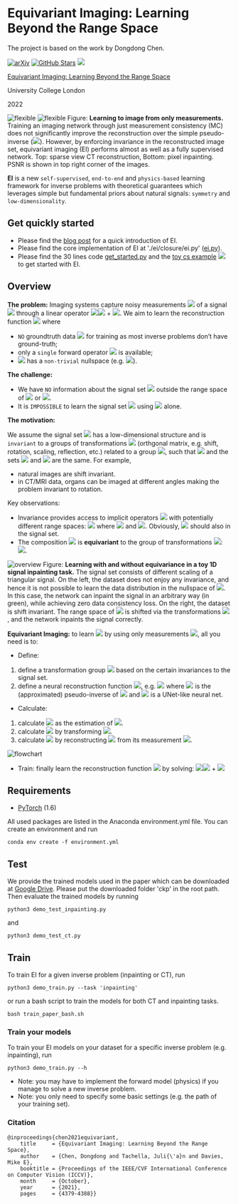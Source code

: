 # Equivariant Imaging: Learning Beyond the Range Space

The project is based on the work by Dongdong Chen. 

[![arXiv](https://img.shields.io/badge/arXiv-Paper-<COLOR>.svg)](https://arxiv.org/abs/2103.14756)
[![GitHub Stars](https://img.shields.io/github/stars/edongdongchen/EI?style=social)](https://github.com/edongdongchen/EI)
[![](https://colab.research.google.com/assets/colab-badge.svg)](https://colab.research.google.com/github/edongdongchen/EI/blob/main/ei_demo_cs_usps.ipynb)

[Equivariant Imaging: Learning Beyond the Range Space](https://openaccess.thecvf.com/content/ICCV2021/papers/Chen_Equivariant_Imaging_Learning_Beyond_the_Range_Space_ICCV_2021_paper.pdf)

University College London

2022

![flexible](https://github.com/GonnyGostar/EI/blob/main/images/ct.png)
![flexible](https://github.com/GonnyGostar/EI/blob/main/images/ipt.png)
Figure: **Learning to image from only measurements.** Training an imaging network through just measurement consistency (MC) does not significantly improve the reconstruction over the simple pseudo-inverse (<img src="https://render.githubusercontent.com/render/math?math=A^{\dagger}y">). However, by enforcing invariance in the reconstructed image set, equivariant imaging (EI) performs almost as well as a fully supervised network. Top: sparse view CT reconstruction, Bottom: pixel inpainting. PSNR is shown in top right corner of the images.

**EI** is a new `self-supervised`, `end-to-end` and `physics-based` learning framework for inverse problems with theoretical guarantees which leverages simple but fundamental priors about natural signals: `symmetry` and `low-dimensionality`.

## Get quickly started

* Please find the [blog post](https://tachella.github.io/2021/04/16/equivariant-imaging-learning-beyond-the-range-space/) for a quick introduction of EI.
* Please find the core implementation of EI at './ei/closure/ei.py' ([ei.py](https://github.com/GonnyGostar/EI/blob/master/ei/closure/ei.py)).
* Please find the 30 lines code [get_started.py](https://github.com/GonnyGostar/EI/blob/master/get_started.py) and the [toy cs example](https://github.com/GonnyGostar/EI/blob/main/ei_demo_cs_usps.ipynb) [![](https://colab.research.google.com/assets/colab-badge.svg)](https://colab.research.google.com/github/GonnyGostar/EI/blob/main/ei_demo_cs_usps.ipynb)
 to get started with EI.

## Overview
**The problem:** Imaging systems capture noisy measurements <img src="https://render.githubusercontent.com/render/math?math=y\in R^m"> of a signal <img src="https://render.githubusercontent.com/render/math?math=x\in R^n"> through a linear operator <img src="https://render.githubusercontent.com/render/math?math=A\in R^{m\times n}: y"><img src="https://render.githubusercontent.com/render/math?math==Ax"> + <img src="https://render.githubusercontent.com/render/math?math=\epsilon">. We aim to learn the reconstruction function <img src="https://render.githubusercontent.com/render/math?math=f(y)=x"> where
- `NO` groundtruth data <img src="https://render.githubusercontent.com/render/math?math=\{x_i\}"> for training as most inverse problems don’t have ground-truth;
- only a `single` forward operator <img src="https://render.githubusercontent.com/render/math?math=A"> is available;
- <img src="https://render.githubusercontent.com/render/math?math=A"> has a `non-trivial` nullspace (e.g. <img src="https://render.githubusercontent.com/render/math?math=m<n">).

**The challenge:** 
- We have `NO` information about the signal set <img src="https://render.githubusercontent.com/render/math?math=\mathcal{X}"> outside the range space of <img src="https://render.githubusercontent.com/render/math?math=A^{\top}"> or <img src="https://render.githubusercontent.com/render/math?math=A^{\dagger}">.
- It is `IMPOSSIBLE` to learn the signal set <img src="https://render.githubusercontent.com/render/math?math=\mathcal{X}"> using <img src="https://render.githubusercontent.com/render/math?math=\{y_i\}"> alone.

**The motivation:** 

We assume the signal set <img src="https://render.githubusercontent.com/render/math?math=\mathcal{X}"> has a low-dimensional structure and is `invariant` to a groups of transformations <img src="https://render.githubusercontent.com/render/math?math=T_g"> (orthgonal matrix, e.g. shift, rotation, scaling, reflection, etc.) related to a group <img src="https://render.githubusercontent.com/render/math?math=\mathcal{G}">, such that <img src="https://render.githubusercontent.com/render/math?math=T_gx\in \mathcal{X}"> and the sets <img src="https://render.githubusercontent.com/render/math?math=T_g\mathcal{X}">
and <img src="https://render.githubusercontent.com/render/math?math=\mathcal{X}"> are the same. For example,
- natural images are shift invariant.
- in CT/MRI data, organs can be imaged at different angles making the problem invariant to rotation.

Key observations: 

- Invariance provides access to implicit operators <img src="https://render.githubusercontent.com/render/math?math=A_g=AT_g"> with potentially different range spaces: <img src="https://render.githubusercontent.com/render/math?math=Ax=AT_gT_g^{\top}x=A_g\tilde{x}"> where <img src="https://render.githubusercontent.com/render/math?math=A_g=AT_g"> and <img src="https://render.githubusercontent.com/render/math?math=\tilde{x}=T_g^{\top}x">. Obviously, <img src="https://render.githubusercontent.com/render/math?math=\tilde{x}"> should also in the signal set.
- The composition <img src="https://render.githubusercontent.com/render/math?math=f\circ A"> is **equivariant** to the group of transformations <img src="https://render.githubusercontent.com/render/math?math={T_g}">: <img src="https://render.githubusercontent.com/render/math?math=f(AT_g x)=T_g f(Ax)">.

![overview](https://github.com/GonnyGostar/EI/blob/main/images/invariance_iccv.png)
Figure: **Learning with and without equivariance in a toy 1D signal inpainting task.** The signal set consists of different scaling of a triangular signal. On the left, the dataset does not enjoy any invariance, and hence it is not possible to learn the data distribution in the nullspace of <img src="https://render.githubusercontent.com/render/math?math=A">. In this case, the network can inpaint the signal in an arbitrary way (in green), while achieving zero data consistency loss. On the right, the dataset is shift invariant. The range space of <img src="https://render.githubusercontent.com/render/math?math=A^{\top}"> is shifted via the transformations <img src="https://render.githubusercontent.com/render/math?math=T_g">, and the network inpaints the signal correctly.

**Equivariant Imaging:** to learn <img src="https://render.githubusercontent.com/render/math?math=f"> by using only measurements <img src="https://render.githubusercontent.com/render/math?math=\{y_i\}">, all you need is to:
- Define:

1. define a transformation group  <img src="https://render.githubusercontent.com/render/math?math={T_g}"> based on the certain invariances to the signal set.
2. define a neural reconstruction function  <img src="https://render.githubusercontent.com/render/math?math=f_\theta: y\rightarrow x">, e.g. <img src="https://render.githubusercontent.com/render/math?math=f_\theta=G_\theta \circ A^{\dagger}"> where <img src="https://render.githubusercontent.com/render/math?math=A^{\dagger}\in R^m\rightarrow R^n"> is the (approximated) pseudo-inverse of <img src="https://render.githubusercontent.com/render/math?math=A"> and <img src="https://render.githubusercontent.com/render/math?math=G_\theta: R^n\rightarrow R^n">  is a UNet-like neural net.

- Calculate:

1. calculate  <img src="https://render.githubusercontent.com/render/math?math=x^{(1)}=f_\theta(y)">  as the estimation of  <img src="https://render.githubusercontent.com/render/math?math=x">.
2. calculate  <img src="https://render.githubusercontent.com/render/math?math=x^{(2)}=T_gx^{(1)}"> by transforming  <img src="https://render.githubusercontent.com/render/math?math=x^{(1)}">.
3. calculate  <img src="https://render.githubusercontent.com/render/math?math=x^{(3)}=f_\theta(Ax^{(2)})"> by reconstructing  <img src="https://render.githubusercontent.com/render/math?math=x^{(2)}">  from its measurement <img src="https://render.githubusercontent.com/render/math?math=Ax^{(2)}">.

![flowchart](https://github.com/GonnyGostar/EI/blob/main/images/fig_flowchart.png)

- Train: finally learn the reconstruction function  <img src="https://render.githubusercontent.com/render/math?math=f_\theta">  by solving: <img src="https://render.githubusercontent.com/render/math?math=\arg\min_{\theta}\mathbb{E}_{y,g}"><img src="https://render.githubusercontent.com/render/math?math=\{L(Ax^{(1)}, y)"> + <img src="https://render.githubusercontent.com/render/math?math=\lambda L(x^{(2)}, x^{(3)})\}">


## Requirements

* [PyTorch](https://pytorch.org/) (1.6)

All used packages are listed in the Anaconda environment.yml file. You can create an environment and run
```
conda env create -f environment.yml
```


## Test
We provide the trained models used in the paper which can be downloaded at [Google Drive](https://drive.google.com/drive/folders/1Io0quD-RvoVNkCmE36aQYpoouEAEP5pF?usp=sharing).
Please put the downloaded folder 'ckp' in the root path. Then evaluate the trained models by running
```
python3 demo_test_inpainting.py
```
and
```
python3 demo_test_ct.py
```

## Train

To train EI for a given inverse problem (inpainting or CT), run
```
python3 demo_train.py --task 'inpainting'
```
or run a bash script to train the models for both CT and inpainting tasks.
```
bash train_paper_bash.sh
```

### Train your models
To train your EI models on your dataset for a specific inverse problem (e.g. inpainting), run
```
python3 demo_train.py --h
```
* Note: you may have to implement the forward model (physics) if you manage to solve a new inverse problem.
* Note: you only need to specify some basic settings (e.g. the path of your training set).


### Citation
	
	@inproceedings{chen2021equivariant,
	    title     = {Equivariant Imaging: Learning Beyond the Range Space},
	    author    = {Chen, Dongdong and Tachella, Juli{\'a}n and Davies, Mike E},
	    booktitle = {Proceedings of the IEEE/CVF International Conference on Computer Vision (ICCV)},
	    month     = {October},
	    year      = {2021},
	    pages     = {4379-4388}}
